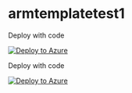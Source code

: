 # armtemplatetest1
<p>Deploy with code</p>
<a href="https://portal.azure.com/#create/Microsoft.Template/uri/https%3A%2F%2Fraw.githubusercontent.com%2Fparwejp%2Farmtemplatetest1%2Fdevelopment%2FDeployment%2Fazuredeploywithgitrepo.json" rel="nofollow"><img src="https://camo.githubusercontent.com/8305b5cc13691600fbda2c857999c4153bee5e43/68747470733a2f2f617a7572656465706c6f792e6e65742f6465706c6f79627574746f6e2e706e67" alt="Deploy to Azure" data-canonical-src="https://azuredeploy.net/deploybutton.png"></a>
<br />
<p>Deploy with code</p>
<a href="https://portal.azure.com/#create/Microsoft.Template/uri/https%3A%2F%2Fraw.githubusercontent.com%2Fparwejp%2Farmtemplatetest1%2Fdevelopment%2FDeployment%2Fazuredeploy.json" rel="nofollow"><img src="https://camo.githubusercontent.com/8305b5cc13691600fbda2c857999c4153bee5e43/68747470733a2f2f617a7572656465706c6f792e6e65742f6465706c6f79627574746f6e2e706e67" alt="Deploy to Azure" data-canonical-src="https://azuredeploy.net/deploybutton.png"></a>
